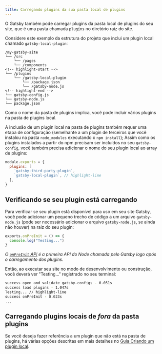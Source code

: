 ```yaml
---
title: Carregando plugins da sua pasta local de plugins
---
```


O Gatsby também pode carregar plugins da pasta local de plugins do seu site, que é uma pasta chamada `plugins` no diretório raiz do site.

Considere este exemplo da estrutura do projeto que inclui um plugin local chamado `gatsby-local-plugin`:

```
/my-gatsby-site
└── /src
    └── /pages
    └── /components
<!-- highlight-start -->
└── /plugins
    └── /gatsby-local-plugin
        └── /package.json
        └── /gatsby-node.js
<!-- highlight-end -->
└── gatsby-config.js
└── gatsby-node.js
└── package.json
```

Como o nome da pasta de plugins implica, você pode incluir vários plugins na pasta de plugins local.

A inclusão de um plugin local na pasta de plugins também requer uma etapa de configuração (semelhante a um plugin de terceiros que você instalou na pasta `node_modules` executando o `npm install`); Assim como os plugins instalados a partir do npm precisam ser incluídos no seu `gatsby-config`, você também precisa adicionar o nome do seu plugin local ao array de plugins:

```javascript:title=gatsby-config.js
module.exports = {
  plugins: [
    `gatsby-third-party-plugin`,
    `gatsby-local-plugin`, // highlight-line
  ],
}
```

## Verificando se seu plugin está carregando


Para verificar se seu plugin está disponível para uso em seu site Gatsby, você pode adicionar um pequeno trecho de código a um arquivo `gatsby-node.js` (pode ser necessário adicionar o arquivo `gatsby-node.js`, se ainda não houver) na raiz do seu plugin:

```javascript:title=plugins/gatsby-local-plugin/gatsby-node.js
exports.onPreInit = () => {
  console.log("Testing...")
}
```

_O [`onPreInit` API](/docs/node-apis/#onPreInit) é a primeira API do Node chamada pelo Gatsby logo após o carregamento dos plugins._

Então, ao executar seu site no modo de desenvolvimento ou construção, você deverá ver "Testing..." registrado no seu terminal:

```sh
success open and validate gatsby-configs - 0.051s
success load plugins - 1.047s
Testing... // highlight-line
success onPreInit - 0.023s
...
```

## Carregando plugins locais de _fora_ da pasta plugins

Se você deseja fazer referência a um plugin que não está na pasta de plugins, há várias opções descritas em mais detalhes no [Guia Criando um plugin local](/docs/creating-a-local-plugin/).
